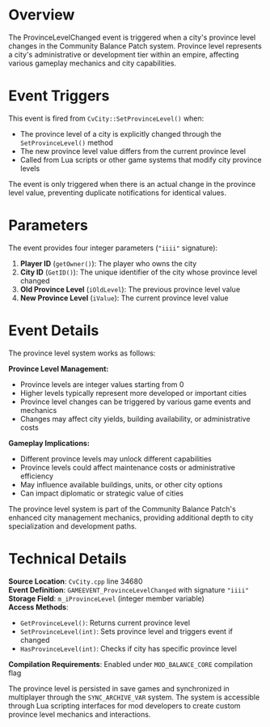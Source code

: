 # Overview

The ProvinceLevelChanged event is triggered when a city's province level changes in the Community Balance Patch system. Province level represents a city's administrative or development tier within an empire, affecting various gameplay mechanics and city capabilities.

# Event Triggers

This event is fired from `CvCity::SetProvinceLevel()` when:
- The province level of a city is explicitly changed through the `SetProvinceLevel()` method
- The new province level value differs from the current province level
- Called from Lua scripts or other game systems that modify city province levels

The event is only triggered when there is an actual change in the province level value, preventing duplicate notifications for identical values.

# Parameters

The event provides four integer parameters (`"iiii"` signature):

1. **Player ID** (`getOwner()`): The player who owns the city
2. **City ID** (`GetID()`): The unique identifier of the city whose province level changed
3. **Old Province Level** (`iOldLevel`): The previous province level value
4. **New Province Level** (`iValue`): The current province level value

# Event Details

The province level system works as follows:

**Province Level Management:**
- Province levels are integer values starting from 0
- Higher levels typically represent more developed or important cities
- Province level changes can be triggered by various game events and mechanics
- Changes may affect city yields, building availability, or administrative costs

**Gameplay Implications:**
- Different province levels may unlock different capabilities
- Province levels could affect maintenance costs or administrative efficiency  
- May influence available buildings, units, or other city options
- Can impact diplomatic or strategic value of cities

The province level system is part of the Community Balance Patch's enhanced city management mechanics, providing additional depth to city specialization and development paths.

# Technical Details

**Source Location**: `CvCity.cpp` line 34680  
**Event Definition**: `GAMEEVENT_ProvinceLevelChanged` with signature `"iiii"`  
**Storage Field**: `m_iProvinceLevel` (integer member variable)  
**Access Methods**: 
- `GetProvinceLevel()`: Returns current province level
- `SetProvinceLevel(int)`: Sets province level and triggers event if changed  
- `HasProvinceLevel(int)`: Checks if city has specific province level

**Compilation Requirements**: Enabled under `MOD_BALANCE_CORE` compilation flag

The province level is persisted in save games and synchronized in multiplayer through the `SYNC_ARCHIVE_VAR` system. The system is accessible through Lua scripting interfaces for mod developers to create custom province level mechanics and interactions.